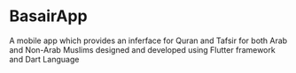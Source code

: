 # BasairApp
A mobile app which provides an inferface for Quran and Tafsir for both Arab and Non-Arab Muslims designed and developed using Flutter framework and Dart Language
